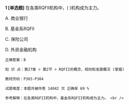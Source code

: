 **1 [单选题]** 在各类RQFII机构中，(   )机构成为主力。 

A. 商业银行

B. 基金系RQFII

C. 保险公司

D. 外资金融机构 

```
正确答案：B

知 识 点：第27章 > 第2节 > RQFII的概念、规则和发展概况 (掌握)

教材页码：P303-P304

试题难度：本题共被作答 14042 次 正确率 69 %

参考解释：在各类RQFII机构中，基金系RQFII机构成为主力。 <br />

```

